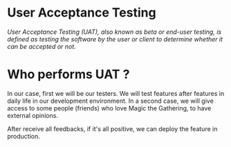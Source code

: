 # User Acceptance Testing

*User Acceptance Testing (UAT), also known as beta or end-user testing, is defined as testing the software by the user or client to determine whether it can be accepted or not.*

# Who performs UAT ?
In our case, first we will be our testers. We will test features after features in daily life in our development environment. In a second case, we will give access to some people (friends) who love Magic the Gathering, to have external opinions.

After receive all feedbacks, if it's all positive, we can deploy the feature in production.